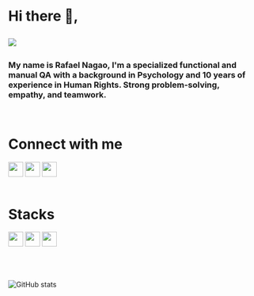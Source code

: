 <h1>Hi there 👋, <p><img src=https://komarev.com/ghpvc/?username=rafaelnagao&color=orange&label=Guest> </p></h1>
<h3>My name is <b>Rafael Nagao</b>, I'm a specialized functional and manual QA with a background in Psychology and 10 years of experience in Human Rights. Strong problem-solving, empathy, and teamwork. </h3>
<br>
<h1>Connect with me </h1>
<code><a href="https://www.linkedin.com/in/rafaelnagao/" target="_blank"><img height="30" src="https://img.shields.io/badge/LinkedIn-0077B5?style=for-the-badge&logo=linkedin&logoColor=white"></a></code> 
<code><a href="mailto:rafaelnagao@msn.com" target="_blank"><img height="30" src="https://img.shields.io/badge/Microsoft_Outlook-0078D4?style=for-the-badge&logo=microsoft-outlook&logoColor=white"></a></code> 
<code><a href="tel:351-911949255" target="_blank"><img height="30" src="https://img.shields.io/badge/WhatsApp-25D366?style=for-the-badge&logo=whatsapp&logoColor=white"></a></code>
<br>
<br>
<h1>Stacks</h1>
<code><img height="30" src="https://img.shields.io/badge/JavaScript-323330?style=for-the-badge&logo=javascript&logoColor=F7DF1E"></a></code> <code><img height="30" src="https://img.shields.io/badge/MySQL-00000F?style=for-the-badge&logo=mysql&logoColor=white"></a></code> <code><img height="30" src="https://img.shields.io/badge/-cypress-%23E5E5E5?style=for-the-badge&logo=cypress&logoColor=058a5e"></a></code> 
<br>
<br>
<br>
<br>

![GitHub stats](https://github-readme-stats.vercel.app/api?username=rafaelnagao&show_icons=true&theme=synthwave)